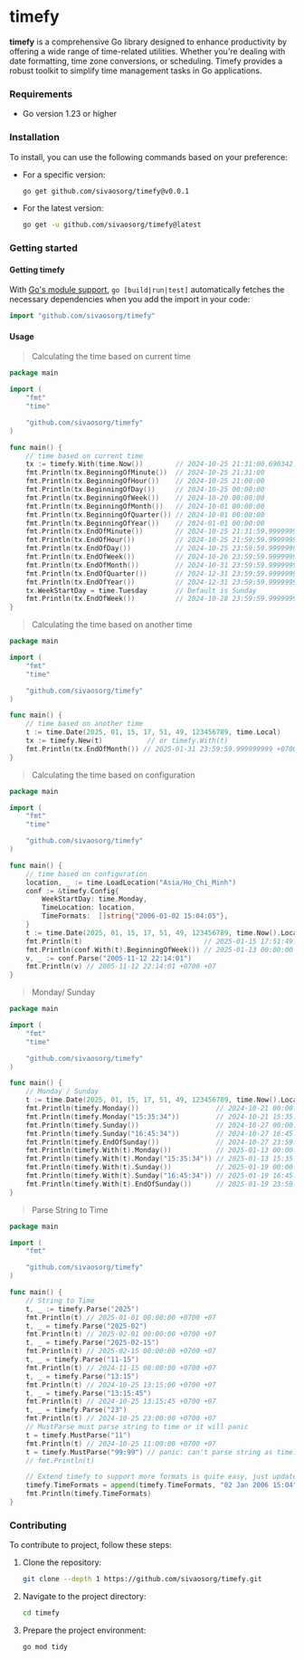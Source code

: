 # timefy

**timefy** is a comprehensive Go library designed to enhance productivity by offering a wide range of time-related utilities. Whether you're dealing with date formatting, time zone conversions, or scheduling. Timefy provides a robust toolkit to simplify time management tasks in Go applications.

### Requirements

- Go version 1.23 or higher

### Installation

To install, you can use the following commands based on your preference:

- For a specific version:

  ```bash
  go get github.com/sivaosorg/timefy@v0.0.1
  ```

- For the latest version:
  ```bash
  go get -u github.com/sivaosorg/timefy@latest
  ```

### Getting started

#### Getting timefy

With [Go's module support](https://go.dev/wiki/Modules#how-to-use-modules), `go [build|run|test]` automatically fetches the necessary dependencies when you add the import in your code:

```go
import "github.com/sivaosorg/timefy"
```

#### Usage

> Calculating the time based on current time

```go
package main

import (
	"fmt"
	"time"

	"github.com/sivaosorg/timefy"
)

func main() {
	// time based on current time
	tx := timefy.With(time.Now())        // 2024-10-25 21:31:00.690342
	fmt.Println(tx.BeginningOfMinute())  // 2024-10-25 21:31:00
	fmt.Println(tx.BeginningOfHour())    // 2024-10-25 21:00:00
	fmt.Println(tx.BeginningOfDay())     // 2024-10-25 00:00:00
	fmt.Println(tx.BeginningOfWeek())    // 2024-10-20 00:00:00
	fmt.Println(tx.BeginningOfMonth())   // 2024-10-01 00:00:00
	fmt.Println(tx.BeginningOfQuarter()) // 2024-10-01 00:00:00
	fmt.Println(tx.BeginningOfYear())    // 2024-01-01 00:00:00
	fmt.Println(tx.EndOfMinute())        // 2024-10-25 21:31:59.999999999 +0700 +07
	fmt.Println(tx.EndOfHour())          // 2024-10-25 21:59:59.999999999 +0700 +07
	fmt.Println(tx.EndOfDay())           // 2024-10-25 23:59:59.999999999 +0700 +07
	fmt.Println(tx.EndOfWeek())          // 2024-10-26 23:59:59.999999999 +0700 +07
	fmt.Println(tx.EndOfMonth())         // 2024-10-31 23:59:59.999999999 +0700 +07
	fmt.Println(tx.EndOfQuarter())       // 2024-12-31 23:59:59.999999999 +0700 +07
	fmt.Println(tx.EndOfYear())          // 2024-12-31 23:59:59.999999999 +0700 +07
	tx.WeekStartDay = time.Tuesday       // Default is Sunday
	fmt.Println(tx.EndOfWeek())          // 2024-10-28 23:59:59.999999999 +0700 +07
}
```

> Calculating the time based on another time

```go
package main

import (
	"fmt"
	"time"

	"github.com/sivaosorg/timefy"
)

func main() {
	// time based on another time
	t := time.Date(2025, 01, 15, 17, 51, 49, 123456789, time.Local)
	tx := timefy.New(t)           // or timefy.With(t)
	fmt.Println(tx.EndOfMonth()) // 2025-01-31 23:59:59.999999999 +0700 +07
}
```

> Calculating the time based on configuration

```go
package main

import (
	"fmt"
	"time"

	"github.com/sivaosorg/timefy"
)

func main() {
	// time based on configuration
	location, _ := time.LoadLocation("Asia/Ho_Chi_Minh")
	conf := &timefy.Config{
		WeekStartDay: time.Monday,
		TimeLocation: location,
		TimeFormats:  []string{"2006-01-02 15:04:05"},
	}
	t := time.Date(2025, 01, 15, 17, 51, 49, 123456789, time.Now().Location())
	fmt.Println(t)                              // 2025-01-15 17:51:49.123456789 +0700 +07
	fmt.Println(conf.With(t).BeginningOfWeek()) // 2025-01-13 00:00:00 +0700 +07
	v, _ := conf.Parse("2005-11-12 22:14:01")
	fmt.Println(v) // 2005-11-12 22:14:01 +0700 +07
}
```

> Monday/ Sunday

```go
package main

import (
	"fmt"
	"time"

	"github.com/sivaosorg/timefy"
)

func main() {
	// Monday / Sunday
	t := time.Date(2025, 01, 15, 17, 51, 49, 123456789, time.Now().Location())
	fmt.Println(timefy.Monday())                   // 2024-10-21 00:00:00 +0700 +07
	fmt.Println(timefy.Monday("15:35:34"))         // 2024-10-21 15:35:34 +0700 +07
	fmt.Println(timefy.Sunday())                   // 2024-10-27 00:00:00 +0700 +07
	fmt.Println(timefy.Sunday("16:45:34"))         // 2024-10-27 16:45:34 +0700 +07
	fmt.Println(timefy.EndOfSunday())              // 2024-10-27 23:59:59.999999999 +0700 +07
	fmt.Println(timefy.With(t).Monday())           // 2025-01-13 00:00:00 +0700 +07
	fmt.Println(timefy.With(t).Monday("15:35:34")) // 2025-01-13 15:35:34 +0700 +07
	fmt.Println(timefy.With(t).Sunday())           // 2025-01-19 00:00:00 +0700 +07
	fmt.Println(timefy.With(t).Sunday("16:45:34")) // 2025-01-19 16:45:34 +0700 +07
	fmt.Println(timefy.With(t).EndOfSunday())      // 2025-01-19 23:59:59.999999999 +0700 +07
}
```

> Parse String to Time

```go
package main

import (
	"fmt"

	"github.com/sivaosorg/timefy"
)

func main() {
	// String to Time
	t, _ := timefy.Parse("2025")
	fmt.Println(t) // 2025-01-01 00:00:00 +0700 +07
	t, _ = timefy.Parse("2025-02")
	fmt.Println(t) // 2025-02-01 00:00:00 +0700 +07
	t, _ = timefy.Parse("2025-02-15")
	fmt.Println(t) // 2025-02-15 00:00:00 +0700 +07
	t, _ = timefy.Parse("11-15")
	fmt.Println(t) // 2024-11-15 00:00:00 +0700 +07
	t, _ = timefy.Parse("13:15")
	fmt.Println(t) // 2024-10-25 13:15:00 +0700 +07
	t, _ = timefy.Parse("13:15:45")
	fmt.Println(t) // 2024-10-25 13:15:45 +0700 +07
	t, _ = timefy.Parse("23")
	fmt.Println(t) // 2024-10-25 23:00:00 +0700 +07
	// MustParse must parse string to time or it will panic
	t = timefy.MustParse("11")
	fmt.Println(t) // 2024-10-25 11:00:00 +0700 +07
	t = timefy.MustParse("99:99") // panic: can't parse string as time: 99:99
	// fmt.Println(t)

	// Extend timefy to support more formats is quite easy, just update timefy.TimeFormats with other time layouts, e.g:
	timefy.TimeFormats = append(timefy.TimeFormats, "02 Jan 2006 15:04")
	fmt.Println(timefy.TimeFormats)
}
```

### Contributing

To contribute to project, follow these steps:

1. Clone the repository:

   ```bash
   git clone --depth 1 https://github.com/sivaosorg/timefy.git
   ```

2. Navigate to the project directory:

   ```bash
   cd timefy
   ```

3. Prepare the project environment:
   ```bash
   go mod tidy
   ```

